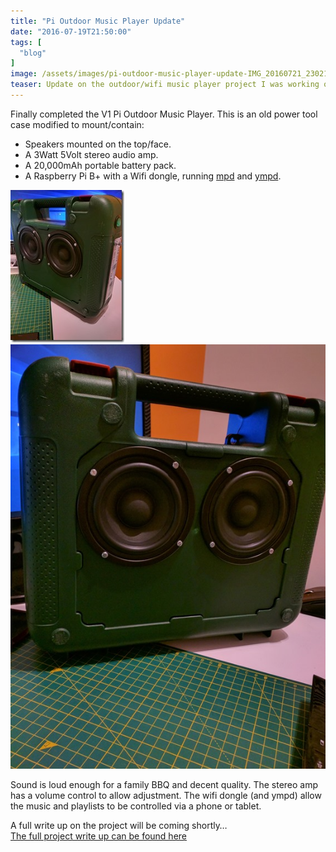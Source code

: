 ```yaml
---
title: "Pi Outdoor Music Player Update"
date: "2016-07-19T21:50:00"
tags: [
  "blog"
]
image: /assets/images/pi-outdoor-music-player-update-IMG_20160721_230216_thumb.jpg
teaser: Update on the outdoor/wifi music player project I was working on.
---
```

Finally completed the V1 Pi Outdoor Music Player. This is an old power tool case modified to mount/contain:

-   Speakers mounted on the top/face.
-   A 3Watt 5Volt stereo audio amp.
-   A 20,000mAh portable battery pack.
-   A Raspberry Pi B+ with a Wifi dongle, running [mpd](https://www.musicpd.org/) and [ympd](https://www.ympd.org/).

![Pi Outdoor Music Player](/assets/images/pi-outdoor-music-player-update-IMG_20160721_230216_thumb.jpg)
![Pi Outdoor Music Player](/assets/images/pi-outdoor-music-player-update-IMG_20160721_230223.jpg)

Sound is loud enough for a family BBQ and decent quality. The stereo amp has a volume control to allow adjustment. The wifi dongle (and ympd) allow the music and playlists to be controlled via a phone or tablet.

A full write up on the project will be coming shortly…  
[The full project write up can be found here](/Raspberry-Pi-Outdoor-Music-Player-Project)
